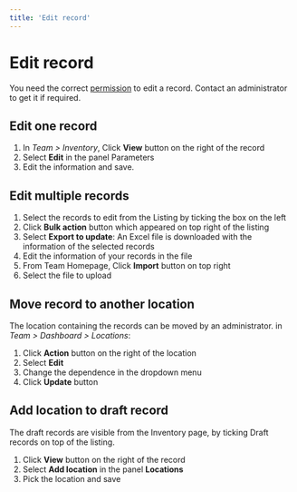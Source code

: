 ```yaml
---
title: 'Edit record'
---
```


# Edit record

You need the correct [permission](/laboratory-information-management-system/records/add-record#change-access-permission-to-a-record) to edit a record. Contact an administrator to get it if required.

## Edit one record

1. In *Team > Inventory*, Click **View** button on the right of the record
2. Select **Edit** in the panel Parameters
3. Edit the information and save.

## Edit multiple records

1. Select the records to edit from the Listing by ticking the box on the left
2. Click **Bulk action** button which appeared on top right of the listing
3. Select **Export to update**: An Excel file is downloaded with the information of the selected records
4. Edit the information of your records in the file
5. From Team Homepage, Click **Import** button on top right
6. Select the file to upload

## Move record to another location

The location containing the records can be moved by an administrator. in *Team > Dashboard > Locations*:

1. Click **Action** button on the right of the location
2. Select **Edit**
3. Change the dependence in the dropdown menu
4. Click **Update** button

## Add location to draft record

The draft records are visible from the Inventory page, by ticking Draft records on top of the listing.

1. Click **View** button on the right of the record
2. Select **Add location** in the panel **Locations**
3. Pick the location and save
